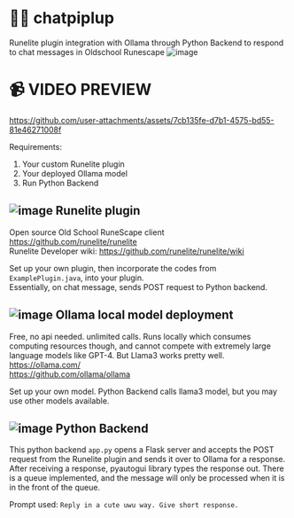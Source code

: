 # 💬🐧 chatpiplup
Runelite plugin integration with Ollama through Python Backend to respond to chat messages in Oldschool Runescape
![image](https://github.com/user-attachments/assets/f987e392-5d00-4bb4-a0dc-62c68a1d4a52)

# 📹 VIDEO PREVIEW
https://github.com/user-attachments/assets/7cb135fe-d7b1-4575-bd55-81e46271008f


Requirements:
1. Your custom Runelite plugin
2. Your deployed Ollama model
3. Run Python Backend

## ![image](https://github.com/user-attachments/assets/0835f6a3-9fea-4935-838f-bab33a0bf7a2) Runelite plugin 

Open source Old School RuneScape client <br>
https://github.com/runelite/runelite <br>
Runelite Developer wiki: https://github.com/runelite/runelite/wiki

Set up your own plugin, then incorporate the codes from ```ExamplePlugin.java```, into your plugin. <br>
Essentially, on chat message, sends POST request to Python backend.

## ![image](https://github.com/user-attachments/assets/287a3cbc-7dbb-4a96-90df-14b205067311) Ollama local model deployment
Free, no api needed. unlimited calls. Runs locally which consumes computing resources though, and cannot compete with extremely large language models like GPT-4. But Llama3 works pretty well. <br>
https://ollama.com/ <br>
https://github.com/ollama/ollama

Set up your own model. Python Backend calls llama3 model, but you may use other models available.


## ![image](https://github.com/user-attachments/assets/3e83068c-ce92-44cd-a71f-01beeeeacf95) Python Backend
This python backend ```app.py``` opens a Flask server and accepts the POST request from the Runelite plugin and sends it over to Ollama for a response.
After receiving a response, pyautogui library types the response out.
There is a queue implemented, and the message will only be processed when it is in the front of the queue.

Prompt used: ```Reply in a cute uwu way. Give short response.```
